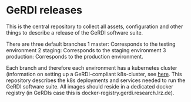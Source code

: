 # GeRDI releases

This is the central repository to collect all assets, configuration and other things to describe a release of the GeRDI software suite.

There are three default branches
1 master: Corresponds to the testing environment
2 staging: Corresponds to the staging environment
3 production: Corresponds to the production environment.

Each branch and therefore each environment has a kubernetes cluster (information on setting up a GeRDI-compliant k8s-cluster, see [here](https://code.gerdi-project.de/projects/SYS/repos/gerdikubed/browse).
This repository describes the k8s deployments and services needed to run the GeRDI software suite.
All images should reside in a dedicated docker registry (in GeRDIs case this is docker-registry.gerdi.research.lrz.de). 
